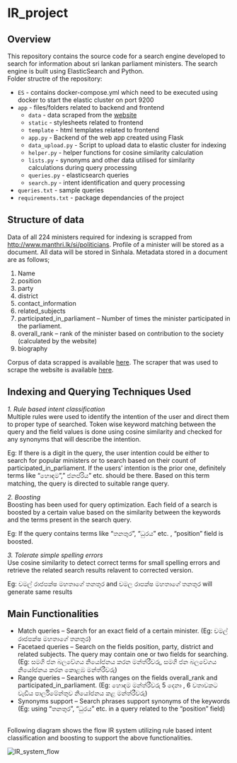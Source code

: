 # IR_project

## Overview
This repository contains the source code for a search engine developed to search for information about sri lankan parliament ministers. The search engine is built using ElasticSearch and Python.
<br>
Folder structre of the repository:
<br>
- `ES` - contains docker-compose.yml which need to be executed using docker to start the elastic cluster on port 9200
- `app` - files/folders related to backend and frontend
  * `data` - data scraped from the [website](http://www.manthri.lk/si/politicians) 
  * `static` - stylesheets related to frontend
  * `template` - html templates related to frontend
  * `app.py` - Backend of the web app created using Flask
  * `data_upload.py` - Script to upload data to elastic cluster for indexing
  * `helper.py` - helper functions for cosine similarity calculation
  * `lists.py` - synonyms and other data utilised for similarity calculations during query processing
  * `queries.py` - elasticsearch queries
  * `search.py` - intent identification and query processing
- `queries.txt` - sample queries
- `requirements.txt` - package dependancies of the project

## Structure of data
Data of all 224 ministers required for indexing is scrapped from http://www.manthri.lk/si/politicians. Profile of a minister will be stored as a document. All data will be stored in Sinhala. Metadata stored in a document are as follows;
 1.	Name
 2.	position
 3.	party
 4.	district
 5.	contact_information
 6.	related_subjects
 7.	participated_in_parliament – Number of times the minister participated in the parliament.
 8.	overall_rank – rank of the minister based on contribution to the society (calculated by the website)
 9.	biography



Corpus of data scrapped is available [here](/app/data/data.json). The scraper that was used to scrape the website is available [here](https://github.com/Thisun1997/Web-Scraper).

## Indexing and Querying Techniques Used
 *1. Rule based intent classification*
<br>Multiple rules were used to identify the intention of the user and direct them to proper type of searched. Token wise keyword matching between the query and the field values is done using cosine similarity and checked for any synonyms that will describe the intention.
<br>

Eg: If there is a digit in the query, the user intention could be either to search for popular ministers or to search based on their count of participated_in_parliament. If the users’ intention is the prior one, definitely terms like “හොඳම”,” ජනප්රිය” etc. should be there. Based on this term matching, the query is directed to suitable range query.<br>

 *2. Boosting*
<br>Boosting has been used for query optimization. Each field of a search is boosted by a certain value based on the similarity between the keywords and the terms present in the search query.<br>

Eg: If the query contains terms like “තනතුර”, “ධුරය” etc. , “position” field is boosted.

*3.	Tolerate simple spelling errors*
<br>Use cosine similarity to detect correct terms for small spelling errors and retrieve the related search results relavent to corrected version.<br>

Eg: චමල් රාජපක්ෂ මහතාගේ තනතුර and චමල රාපක්ෂ මහතාගේ තනතුර will generate same results


## Main Functionalities
* Match queries – Search for an exact field of a certain minister. (Eg: චමල් රාජපක්ෂ මහතාගේ තනතුර)
* Facetaed queries – Search on the fields position, party, district and related subjects. The query may contain one or two fields for searching. (Eg: සමගි ජන බලවේගය නියෝජනය කරන මන්ත්රීවරු, සමගි ජන බලවේගය නියෝජනය කරන කොළඹ මන්ත්රීවරු)
* Range queries – Searches with ranges on the fields overall_rank and participated_in_parliament. (Eg: හොඳම මන්ත්රීවරු 5 දෙනා , 6 වතාවකට වැඩිය පාර්ලිමේන්තුව නියෝජනය කළ මන්ත්රීවරු)
* Synonyms support – Search phrases support synonyms of the keywords (Eg: using “තනතුර”, “ධුරය” etc. in a query related to the “position” field)
<br>
Following diagram shows the flow IR system utilizing rule based intent classification and boosting to support the above functionalities.<br>

![IR_system_flow](https://user-images.githubusercontent.com/47599759/139177424-f6d7bd9f-1ff4-492d-b94a-085d10da50fc.png)
